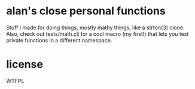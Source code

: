 alan's close personal functions
====================================

Stuff I made for doing things, mostly mathy things, like a strton(3)
clone.  Also, check out tests/math.clj for a cool macro (my first!) that
lets you test private functions in a different namespace.

license
=======

WTFPL
